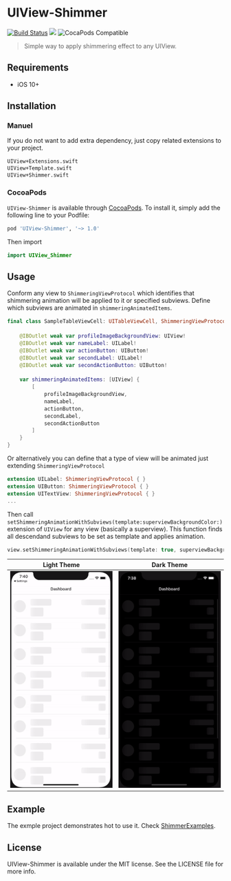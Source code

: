 # UIView-Shimmer

[![Build Status](https://travis-ci.com/omerfarukozturk/UIView-Shimmer.svg?token=JVcAj8G17QJpMKZwksky&branch=master)](https://travis-ci.com/omerfarukozturk/UIView-Shimmer)
![](https://img.shields.io/github/license/omerfarukozturk/UIView-Shimmer)
![CocaPods Compatible](https://img.shields.io/badge/pod-v1.0-green)

> Simple way to apply shimmering effect to any UIView.

## Requirements

* iOS 10+


## Installation

### Manuel
If you do not want to add extra dependency, just copy related extensions to your project.

```
UIView+Extensions.swift
UIView+Template.swift
UIView+Shimmer.swift
```

### CocoaPods
`UIView-Shimmer` is available through [CocoaPods](https://cocoapods.org/pods/UIView-Shimmer). To install it, simply add the following line to your Podfile:

```ruby
pod 'UIView-Shimmer', '~> 1.0'
```
Then import
```swift
import UIView_Shimmer
```

## Usage 

Conform any view to `ShimmeringViewProtocol` which identifies that shimmering animation will be applied to it or specified subviews. Define which subviews are animated in `shimmeringAnimatedItems`.

```swift
final class SampleTableViewCell: UITableViewCell, ShimmeringViewProtocol {
    
    @IBOutlet weak var profileImageBackgroundView: UIView!
    @IBOutlet weak var nameLabel: UILabel!
    @IBOutlet weak var actionButton: UIButton!
    @IBOutlet weak var secondLabel: UILabel!
    @IBOutlet weak var secondActionButton: UIButton!
    
    var shimmeringAnimatedItems: [UIView] {
        [
            profileImageBackgroundView,
            nameLabel,
            actionButton,
            secondLabel,
            secondActionButton
        ]
    }
}
```

Or alternatively you can define that a type of view will be animated just extending `ShimmeringViewProtocol`

```swift
extension UILabel: ShimmeringViewProtocol { }
extension UIButton: ShimmeringViewProtocol { }
extension UITextView: ShimmeringViewProtocol { }
... 
```

Then call `setShimmeringAnimationWithSubviews(template:superviewBackgroundColor:)` extension of `UIView` for any view (basically a superview). This function finds all descendand subviews to be set as template and applies animation.

```swift
view.setShimmeringAnimationWithSubviews(template: true, superviewBackgroundColor: .systemBackground)
```

Light Theme                | Dark Theme
:-------------------------:|:-------------------------:
![Shimmer animation for dark theme](Resources/shimmer_animation_light.gif)  |  ![Shimmer animation for dark theme](Resources/shimmer_animation_dark.gif)


## Example 
The exmple project demonstrates hot to use it. Check [ShimmerExamples](/ShimmerExamples).

## License
UIView-Shimmer is available under the MIT license. See the LICENSE file for more info.

